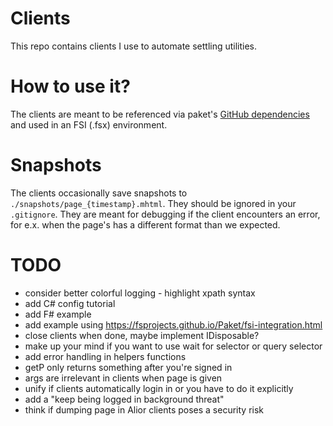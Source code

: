 # Clients

This repo contains clients I use to automate settling utilities.

# How to use it?

The clients are meant to be referenced via paket's [GitHub dependencies](https://fsprojects.github.io/Paket/github-dependencies.html) and used in an FSI (.fsx) environment.

# Snapshots

The clients occasionally save snapshots to `./snapshots/page_{timestamp}.mhtml`.
They should be ignored in your `.gitignore`.
They are meant for debugging if the client encounters an error, for e.x. when the page's has a different format than we expected.

# TODO

- consider better colorful logging - highlight xpath syntax
- add C# config tutorial
- add F# example
- add example using https://fsprojects.github.io/Paket/fsi-integration.html
- close clients when done, maybe implement IDisposable?
- make up your mind if you want to use wait for selector or query selector
- add error handling in helpers functions
- getP only returns something after you're signed in
- args are irrelevant in clients when page is given
- unify if clients automatically login in or you have to do it explicitly
- add a "keep being logged in background threat"
- think if dumping page in Alior clients poses a security risk

